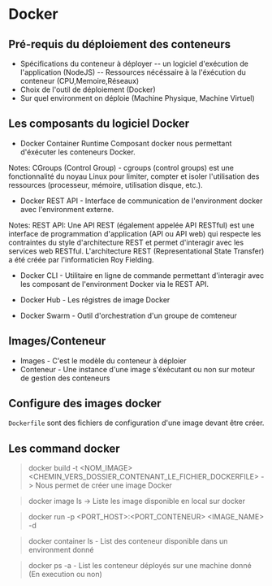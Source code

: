# Docker

## Pré-requis du déploiement des conteneurs

- Spécifications du conteneur à déployer
    -- un logiciel d'exécution de l'application (NodeJS)
    -- Ressources nécéssaire à la l'éxécution du conteneur (CPU,Memoire,Réseaux)
- Choix de l'outil de déploiement (Docker)
- Sur quel environment on déploie (Machine Physique, Machine Virtuel)

## Les composants du logiciel Docker

- Docker Container Runtime
    Composant docker nous permettant d'éxécuter les conteneurs Docker.

Notes:
    CGroups (Control Group) - cgroups (control groups) est une fonctionnalité du noyau Linux pour limiter, compter et isoler l'utilisation des ressources (processeur, mémoire, utilisation disque, etc.).

- Docker REST API - Interface de communication de l'environment docker avec l'environment externe.

Notes:
    REST API: Une API REST (également appelée API RESTful) est une interface de programmation d'application (API ou API web) qui respecte les contraintes du style d'architecture REST et permet d'interagir avec les services web RESTful. L'architecture REST (Representational State Transfer) a été créée par l'informaticien Roy Fielding.

- Docker CLI - Utilitaire en ligne de commande permettant d'interagir avec les composant de l'environment Docker via le REST API.

- Docker Hub - Les régistres de image Docker

- Docker Swarm - Outil d'orchestration d'un groupe de comteneur

## Images/Conteneur

- Images - C'est le modèle du conteneur à déploier
- Conteneur -  Une instance d'une image s'éxécutant ou non sur moteur de gestion des conteneurs

## Configure des images docker

`Dockerfile` sont des fichiers de configuration d'une image devant être créer.

## Les command docker

> docker build -t <NOM_IMAGE> <CHEMIN_VERS_DOSSIER_CONTENANT_LE_FICHIER_DOCKERFILE> -> Nous permet de créer une image Docker

> docker image ls -> Liste les image disponible en local sur docker

> docker run -p <PORT_HOST>:<PORT_CONTENEUR> <IMAGE_NAME> -d

> docker container ls - List des conteneur disponible dans un environment donné

> docker ps -a - List les conteneur déployés sur une machine donné (En execution ou non)

